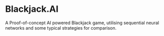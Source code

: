 # Blackjack.AI

A Proof-of-concept AI powered Blackjack game, utilising sequential neural networks and some typical strategies for comparison.
